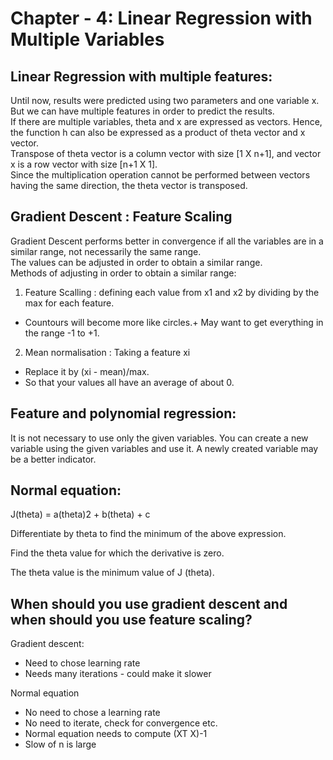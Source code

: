 # Chapter - 4: Linear Regression with Multiple Variables

## Linear Regression with multiple features:
Until now, results were predicted using two parameters and one variable x. But we can have multiple features in order to predict the results.
<br>
If there are multiple variables, theta and x are expressed as vectors. Hence, the function h can also be expressed as a product of theta vector and x vector.
<br>
Transpose of theta vector is a column vector with size [1 X n+1], and vector x is a row vector with size [n+1 X 1].
<br>
Since the multiplication operation cannot be performed between vectors having the same direction, the theta vector is transposed.

## Gradient Descent : Feature Scaling
Gradient Descent performs better in convergence if all the variables are in a similar range, not necessarily the same range.
<br>
The values can be adjusted in order to obtain a similar range. 
<br>
Methods of adjusting in order to obtain a similar range:
1) Feature Scalling : defining each value from x1 and x2 by dividing by the max for each feature.
+ Countours will become more like circles.+ May want to get everything in the range -1 to +1.
2) Mean normalisation : Taking  a feature xi
+ Replace it by (xi - mean)/max.
+ So that your values all have an average of about 0.

## Feature and polynomial regression:
It is not necessary to use only the given variables. You can create a new variable using the given variables and use it. A newly created variable may be a better indicator.

## Normal equation:
J(theta) = a(theta)2 + b(theta) + c

Differentiate by theta to find the minimum of the above expression.

Find the theta value for which the derivative is zero.

The theta value is the minimum value of J (theta).

## When should you use gradient descent and when should you use feature scaling?
Gradient descent:
+ Need to chose learning rate
+ Needs many iterations - could make it slower

Normal equation
+ No need to chose a learning rate
+ No need to iterate, check for convergence etc.
+ Normal equation needs to compute (XT X)-1
+ Slow of n is large
